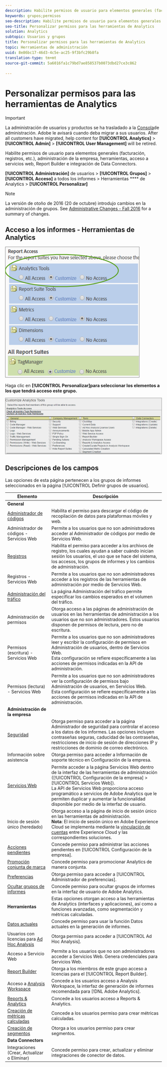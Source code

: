 ```yaml
---
description: Habilite permisos de usuario para elementos generales (facturación, registros, etc.), administración de la empresa, herramientas, acceso a servicios web, Report Builder e integración de Data Connectors.
keywords: grupos;permisos
seo-description: Habilite permisos de usuario para elementos generales (facturación, registros, etc.), administración de la empresa, herramientas, acceso a servicios web, Report Builder e integración de Data Connectors.
seo-title: Personalizar permisos para las herramientas de Analytics
solution: Analytics
subtopic: Usuarios y grupos
title: Personalizar permisos para las herramientas de Analytics
topic: Herramientas de administración
uuid: 8e86bc17-46d3-4c5e-ac25-9f3bfc29b8fa
translation-type: tm+mt
source-git-commit: 5a6016fa1c79bd7ae858537b0073dbd27ce3c862

---
```



# Personalizar permisos para las herramientas de Analytics

>[!IMPORTANT]
>
>La administración de usuarios y productos se ha trasladado a la [Consola](https://helpx.adobe.com/enterprise/using/admin-console.html)de administración. Adobe le avisará cuando deba migrar a sus usuarios. After all customers have migrated, help content for **[!UICONTROL Analytics]** &gt; **[!UICONTROL Admin]** &gt; **[!UICONTROL User Management]** will be retired.

Habilite permisos de usuario para elementos generales (facturación, registros, etc.), administración de la empresa, herramientas, acceso a servicios web, Report Builder e integración de Data Connectors.

**[!UICONTROL Administración]** de usuarios &gt; **[!UICONTROL Grupos]** &gt; **[!UICONTROL Acceso]** a todos los informes &gt; Herramientas **** de Analytics &gt; **[!UICONTROL Personalizar]**

>[!NOTE]
>
>La versión de otoño de 2016 (20 de octubre) introdujo cambios en la administración de grupos. See [Administrative Changes - Fall 2016](../../../admin/user-management2/c-user-management/permissions-changes.md#concept_86581595B86B47D5B8F90282FC3E31EF) for a summary of changes.

## Acceso a los informes - Herramientas de Analytics

![](assets/report-access-analytics-tools.png)

Haga clic en **[!UICONTROL Personalizar]para seleccionar los elementos a los que tendrá acceso este grupo.**

![](assets/customize-analytics-tools.png)

## Descripciones de los campos

Las opciones de esta página pertenecen a los grupos de informes seleccionados en la página [!UICONTROL Definir grupos de usuarios].

| Elemento | Descripción |
|--- |--- |
| **General** |  |
| [Administrador de códigos](../../../admin/admin/code-manager-admin.md) | Habilita el permiso para descargar el código de recopilación de datos para plataformas móviles y web. |
| Administrador de códigos - Servicios Web | Permite a los usuarios que no son administradores acceder al Administrador de códigos por medio de Servicios Web. |
| [Registros](../../../admin/admin/logs.md) | Habilita el permiso para acceder a los archivos de registro, los cuales ayudan a saber cuándo inician sesión los usuarios, el uso que se hace del sistema, los accesos, los grupos de informes y los cambios de administración. |
| Registros - Servicios Web | Permite a los usuarios que no son administradores acceder a los registros de las herramientas de administración por medio de Servicios Web. |
| [Administración del tráfico](../../../admin/c-traffic-management/traffic-management.md) | La página Administración del tráfico permite especificar los cambios esperados en el volumen del tráfico. |
| Administración de permisos | Otorga acceso a las páginas de administración de usuarios en las herramientas de administración a los usuarios que no son administradores. Estos usuarios disponen de permisos de lectura, pero no de escritura. |
| Permisos (escritura) - Servicios Web | Permite a los usuarios que no son administradores leer y escribir la configuración de permisos en Administración de usuarios, dentro de Servicios Web.<br>Esta configuración se refiere específicamente a las acciones de permisos indicadas en la API de administración. |
| Permisos (lectura) - Servicios Web | Permite a los usuarios que no son administradores ver la configuración de permisos bajo Administración de usuarios, en Servicios Web.<br>Esta configuración se refiere específicamente a las acciones de permisos indicadas en la API de administración. |
| **Administración de la empresa** |  |
| [Seguridad](../../../admin/company/security-manager.md) | Otorga permiso para acceder a la página Administrador de seguridad para controlar el acceso a los datos de los informes. Las opciones incluyen contraseñas seguras, caducidad de las contraseñas, restricciones de inicio de sesión de direcciones IP y restricciones de dominio de correo electrónico. |
| Información sobre asistencia | Otorga permiso para acceder a Información de soporte técnico en Configuración de la empresa. |
| [Servicios Web](../../../admin/company/web-services-admin.md) | Permite acceder a la página Servicios Web dentro de la interfaz de las herramientas de administración ([!UICONTROL Configuración de la empresa] &gt; [!UICONTROL Servicios Web]).<br>La API de Servicios Web proporciona acceso programático a servicios de Adobe Analytics que le permiten duplicar y aumentar la funcionalidad disponible por medio de la interfaz de usuario. |
| Inicio de sesión único (heredado) | Otorga acceso a la página de inicio de sesión único en las herramientas de administración.<br>**Nota**: El inicio de sesión único en Adobe Experience Cloud se implementa mediante la [vinculación de cuentas](https://marketing.adobe.com/resources/help/en_US/mcloud/organizations.html) entre Experience Cloud y las correspondientes soluciones. |
| [Acciones pendientes](../../../admin/company/pending-actions-admin.md) | Concede permiso para administrar las acciones pendientes en [!UICONTROL Configuración de la empresa]. |
| [Promoción conjunta de marca](../../../admin/company/co-branding-admin.md) | Concede permiso para promocionar Analytics de manera conjunta. |
| [Preferencias](../../../admin/admin/preferences-manager.md) | Otorga permiso para acceder a [!UICONTROL Administrador de preferencias]. |
| [Ocultar grupos de informes](../../../admin/company/c-hide-report-suites.md) | Concede permiso para ocultar grupos de informes en la interfaz de usuario de Adobe Analytics. |
| **Herramientas** | Estas opciones otorgan acceso a las herramientas de Analytics (interfaces y aplicaciones), así como a funciones avanzadas, como segmentación y métricas calculadas. |
| [Datos actuales](https://marketing.adobe.com/resources/help/en_US/reference/data_latency.html) | Concede permiso para usar la función Datos actuales en la generación de informes. |
| Usuarios con licencias para [Ad Hoc Analysis](https://marketing.adobe.com/resources/help/en_US/dsc/) | Otorga permiso para acceder a [!UICONTROL Ad Hoc Analysis]. |
| Acceso a Servicio Web | Permite a los usuarios que no son administradores acceder a Servicios Web. Genera credenciales para Servicios Web. |
| [Report Builder](https://marketing.adobe.com/resources/help/en_US/arb/setup.html) | Otorga a los miembros de este grupo acceso a licencias para el [!UICONTROL Report Builder]. |
| Acceso a [Analysis Workspace](https://marketing.adobe.com/resources/help/en_US/analytics/analysis-workspace/) | Concede a los usuarios acceso a Analysis Workspace, la interfaz de generación de informes recomendada para [!DNL Adobe Analytics]. |
| [Reports &amp; Analytics](https://marketing.adobe.com/resources/help/en_US/sc/user/) | Concede a los usuarios acceso a Reports &amp; Analytics. |
| [Creación de métricas calculadas](https://marketing.adobe.com/resources/help/en_US/analytics/calcmetrics/) | Concede a los usuarios permiso para crear métricas calculadas. |
| [Creación de segmentos](https://marketing.adobe.com/resources/help/en_US/analytics/segment/) | Otorga a los usuarios permiso para crear segmentos. |
| **Data Connectors** |  |
| Integraciones (Crear, Actualizar o Eliminar) | Concede permiso para crear, actualizar y eliminar integraciones de conector de datos. |
